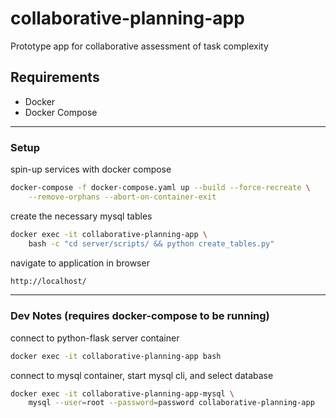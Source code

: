 

# collaborative-planning-app

Prototype app for collaborative assessment of task complexity


## Requirements
- Docker
- Docker Compose
<!-- - Python3 -->


<!-- ---


### All Following Commands Expect a Python Virtual Environment

create virtual environment directory for python
```sh
python3 -m venv venv
```
start virtualenv
```sh
source venv/bin/activate
```
deactivate the virtual environment when finished
```sh
deactivate
``` -->


---


### Setup

spin-up services with docker compose
```sh
docker-compose -f docker-compose.yaml up --build --force-recreate \
	--remove-orphans --abort-on-container-exit
```

create the necessary mysql tables
```sh
docker exec -it collaborative-planning-app \
	bash -c "cd server/scripts/ && python create_tables.py"
```

navigate to application in browser
```sh
http://localhost/
```


---


### Dev Notes (requires docker-compose to be running)

connect to python-flask server container
```sh
docker exec -it collaborative-planning-app bash
```

connect to mysql container, start mysql cli, and select database
```sh
docker exec -it collaborative-planning-app-mysql \
	mysql --user=root --password=password collaborative-planning-app
```

